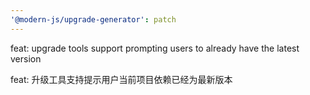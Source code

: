 ```yaml
---
'@modern-js/upgrade-generator': patch
---
```


feat: upgrade tools support prompting users to already have the latest version

feat: 升级工具支持提示用户当前项目依赖已经为最新版本
